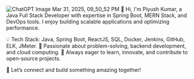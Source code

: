 ![ChatGPT Image Mar 31, 2025, 09_50_52 PM](https://github.com/user-attachments/assets/a6542e6a-14f4-40d2-bd4e-a85a43c3ca6f)
👋 Hi, I'm Piyush Kumar, a Java Full Stack Developer with expertise in Spring Boot, MERN Stack, and DevOps tools. I enjoy building scalable applications and optimizing performance.

💡 Tech Stack: Java, Spring Boot, ReactJS, SQL, Docker, Jenkins, GitHub, ELK, JMeter.
🎯 Passionate about problem-solving, backend development, and cloud computing.
📌 Always eager to learn, innovate, and contribute to open-source projects.

🚀 Let’s connect and build something amazing together!
